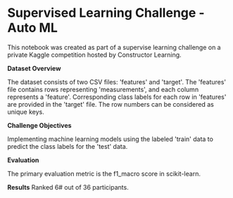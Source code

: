 # Supervised Learning Challenge - Auto ML 

This notebook was created as part of a supervise learning challenge on a private Kaggle competition hosted by Constructor Learning. 

**Dataset Overview**

The dataset consists of two CSV files: 'features' and 'target'. The 'features' file contains rows representing 'measurements', and each column represents a 'feature'. Corresponding class labels for each row in 'features' are provided in the 'target' file. The row numbers can be considered as unique keys.

**Challenge Objectives**

Implementing machine learning models using the labeled 'train' data to predict the class labels for the 'test' data. 

**Evaluation**

The primary evaluation metric is the f1_macro score in scikit-learn.

**Results** 
Ranked 6# out of 36 participants. 
